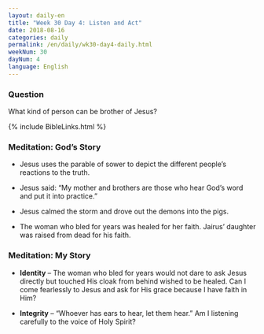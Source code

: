 ```yaml
---
layout: daily-en
title: "Week 30 Day 4: Listen and Act"
date: 2018-08-16 
categories: daily
permalink: /en/daily/wk30-day4-daily.html
weekNum: 30
dayNum: 4
language: English
---
```


### Question     
What kind of person can be brother of Jesus?

{% include BibleLinks.html %} 

### Meditation: God’s Story   
+ Jesus uses the parable of sower to depict the different people’s reactions to the truth. 

+ Jesus said: “My mother and brothers are those who hear God’s word and put it into practice.” 

+ Jesus calmed the storm and drove out the demons into the pigs. 

+ The woman who bled for years was healed for her faith. Jairus’ daughter was raised from dead for his faith. 

### Meditation: My Story   
+ **Identity** – The woman who bled for years would not dare to ask Jesus directly but touched His cloak from behind wished to be healed. Can I come fearlessly to Jesus and ask for His grace because I have faith in Him? 

+ **Integrity** – “Whoever has ears to hear, let them hear.” Am I listening carefully to the voice of Holy Spirit? 
